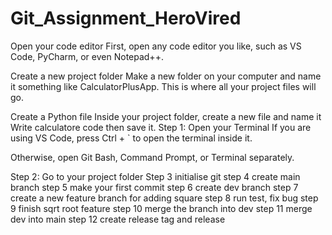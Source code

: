 # Git_Assignment_HeroVired
Open your code editor
First, open any code editor you like, such as VS Code, PyCharm, or even Notepad++.

Create a new project folder
Make a new folder on your computer and name it something like CalculatorPlusApp.
This is where all your project files will go.

Create a Python file
Inside your project folder, create a new file and name it
Write calculatore code then save it.
Step 1: Open your Terminal
If you are using VS Code, press Ctrl + ` to open the terminal inside it.

Otherwise, open Git Bash, Command Prompt, or Terminal separately.

Step 2: Go to your project folder
Step 3 initialise git
step 4 create main branch
step 5 make your first commit
step 6 create dev branch
step 7 create a new feature branch for adding square
step 8 run test, fix bug 
step 9 finish sqrt root feature 
step 10 merge the branch into dev
step 11 merge dev into main
step 12 create release tag and release


